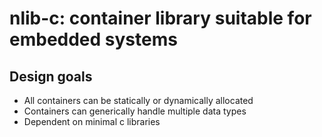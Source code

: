 # nlib-c: container library suitable for embedded systems

## Design goals
- All containers can be statically or dynamically allocated
- Containers can generically handle multiple data types
- Dependent on minimal c libraries